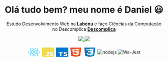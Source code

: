 <div>
  <h1 align="center">Olá tudo bem? meu nome é Daniel 😃️</h1>
  <p align="center">Estudo Desenvolvimento Web na <a href="https://www.labenu.com.br/"><strong>Labenu</strong></a> e faço Ciências da Computação no Descomplica <a href="https://descomplica.com.br/faculdade/"><strong>Descomplica</strong></a>
</div>

<div align="center">
  <a href="https://github.com/devoliveira61">
    <img height="150em" src="https://github-readme-stats.vercel.app/api?username=devoliveira61&count_private=true&include_all_commits=true&show_icons=true&theme=dracula&hide_border=false&show_owner=true"/>
    <img height="150em" src="https://github-readme-stats.vercel.app/api/top-langs/?username=devoliveira61&theme=dracula&hide_border=false&&layout=compact"/>
  </a>
</div>





<div align="center" valign="top"><br>
  <img align="center" alt="React" height="30" width="40" src="https://raw.githubusercontent.com/devicons/devicon/master/icons/react/react-original.svg">
  <img align="center" alt="Js" height="30" width="40" src="https://raw.githubusercontent.com/devicons/devicon/master/icons/javascript/javascript-plain.svg">
  <img align="center" alt="Js" height="30" width="40" src="https://raw.githubusercontent.com/devicons/devicon/master/icons/typescript/typescript-plain.svg">
  <img align="center" alt="HTML" height="30" width="40" src="https://raw.githubusercontent.com/devicons/devicon/master/icons/html5/html5-original.svg">
  <img align="center" alt="CSS" height="30" width="40" src="https://raw.githubusercontent.com/devicons/devicon/master/icons/css3/css3-original.svg">
  <img align="center" alt="nodejs" height="30" width="40" src="https://cdn.worldvectorlogo.com/logos/nodejs-icon.svg">
  <img align="center" alt="Wa-Jest" height="30" width="40" src="https://cdn.jsdelivr.net/gh/devicons/devicon/icons/jest/jest-plain.svg">
</div><br>
